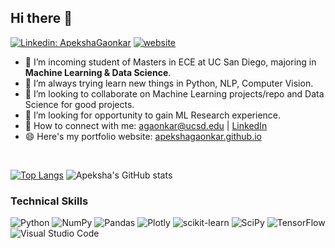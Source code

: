 <!-- ![banner](https://user-images.githubusercontent.com/29784113/161899740-b98b5792-3270-4869-9dd5-8e968ecf3fe4.png) -->
<!-- <br> -->
## Hi there 👋
[![Linkedin: ApekshaGaonkar](https://img.shields.io/badge/-apeksha-blue?style=flat-square&logo=Linkedin&logoColor=white&link=https://www.linkedin.com/in/apekshag1/)](https://www.linkedin.com/in/apekshag1/)
[![website](https://img.shields.io/badge/Website-46a2f1.svg?&style=flat-square&logo=Google-Chrome&logoColor=white&link=https://apekshagaonkar.github.io/)](https://apekshagaonkar.github.io/)
- 🔭 I’m incoming student of Masters in ECE at UC San Diego, majoring in **Machine Learning & Data Science**.
- 🌱 I’m always trying learn new things in Python, NLP, Computer Vision.
- 👯 I’m looking to collaborate on Machine Learning projects/repo and Data Science for good projects.
- 🤔 I’m looking for opportunity to gain ML Research experience.
- 🤝 How to connect with me: agaonkar@ucsd.edu | [LinkedIn](https://apekshagaonkar.github.io/)
- 😄 Here's my portfolio website: [apekshagaonkar.github.io](https://apekshagaonkar.github.io)

<br>

[![Top Langs](https://github-readme-stats.vercel.app/api/top-langs/?username=ApekshaGaonkar&layout=compact&theme=dark&hide_border=True)](https://github.com/Apekshagaonkar)
![Apeksha's GitHub stats](https://github-readme-stats.vercel.app/api?username=ApekshaGaonkar&show_icons=true&theme=dark&hide_border=True&layout=compact&hide_title=False)

### Technical Skills
![Python](https://img.shields.io/badge/python-3670A0?style=for-the-badge&logo=python&logoColor=ffdd54)
![NumPy](https://img.shields.io/badge/numpy-%23013243.svg?style=for-the-badge&logo=numpy&logoColor=white)
![Pandas](https://img.shields.io/badge/pandas-%23150458.svg?style=for-the-badge&logo=pandas&logoColor=white)
![Plotly](https://img.shields.io/badge/Plotly-%233F4F75.svg?style=for-the-badge&logo=plotly&logoColor=white)
![scikit-learn](https://img.shields.io/badge/scikit--learn-%23F7931E.svg?style=for-the-badge&logo=scikit-learn&logoColor=white)
![SciPy](https://img.shields.io/badge/SciPy-%230C55A5.svg?style=for-the-badge&logo=scipy&logoColor=%white)
![TensorFlow](https://img.shields.io/badge/TensorFlow-%23FF6F00.svg?style=for-the-badge&logo=TensorFlow&logoColor=white)
![Visual Studio Code](https://img.shields.io/badge/Visual%20Studio%20Code-0078d7.svg?style=for-the-badge&logo=visual-studio-code&logoColor=white)
